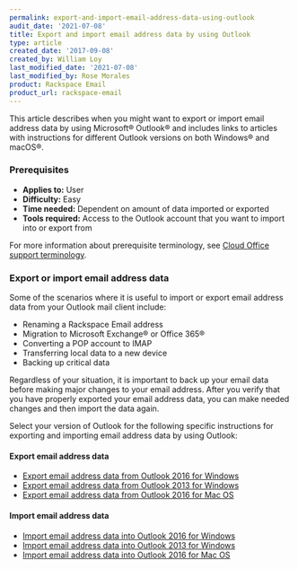 ```yaml
---
permalink: export-and-import-email-address-data-using-outlook
audit_date: '2021-07-08'
title: Export and import email address data by using Outlook
type: article
created_date: '2017-09-08'
created_by: William Loy
last_modified_date: '2021-07-08'
last_modified_by: Rose Morales
product: Rackspace Email
product_url: rackspace-email
---
```


This article describes when you might want to export or import email address
data by using Microsoft&reg; Outlook&reg; and includes links to articles with
instructions for different Outlook versions on both Windows&reg; and macOS&reg;.

### Prerequisites

- **Applies to:** User
- **Difficulty:** Easy
- **Time needed:** Dependent on amount of data imported or exported
- **Tools required:**  Access to the Outlook account that you want to import
  into or export from

For more information about prerequisite terminology, see
[Cloud Office support terminology](/support/how-to/cloud-office-support-terminology/).

### Export or import email address data

Some of the scenarios where it is useful to import or export email address data
from your Outlook mail client include:

- Renaming a Rackspace Email address
- Migration to Microsoft Exchange&reg; or Office 365&reg;
- Converting a POP account to IMAP
- Transferring local data to a new device
- Backing up critical data

Regardless of your situation, it is important to back up your email data before
making major changes to your email address. After you verify that you have
properly exported your email address data, you can make needed changes and then
import the data again.

Select your version of Outlook for the following specific instructions for
exporting and importing email address data by using Outlook:

#### Export email address data

- [Export email address data from Outlook 2016 for Windows](/support/how-to/export-email-address-data-from-outlook-2016-for-windows)
- [Export email address data from Outlook 2013 for Windows](/support/how-to/export-email-address-data-from-outlook-2013-for-windows)
- [Export email address data from Outlook 2016 for Mac OS](/support/how-to/export-email-address-data-from-outlook-2016-for-mac)

#### Import email address data

- [Import email address data into Outlook 2016 for Windows](/support/how-to/import-email-address-data-into-outlook-2016-for-windows)
- [Import email address data into Outlook 2013 for Windows](/support/how-to/import-email-address-data-into-outlook-2013-for-windows)
- [Import email address data into Outlook 2016 for Mac OS](/support/how-to/import-email-address-data-into-outlook-2016-for-mac)
